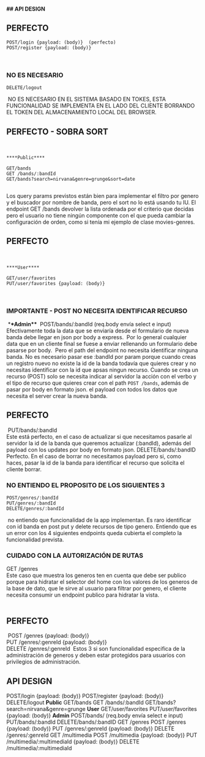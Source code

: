 **## API DESIGN**
​

## PERFECTO

```
POST/login {payload: (body)}  (perfecto)
POST/register {payload: (body)}
```

​

### NO ES NECESARIO

```
DELETE/logout
```

​
NO ES NECESARIO EN EL SISTEMA BASADO EN TOKES, ESTA FUNCIONALIDAD SE IMPLEMENTA EN EL LADO DEL CLIENTE BORRANDO EL TOKEN DEL ALMACENAMIENTO LOCAL DEL BROWSER.
​
​

## PERFECTO - SOBRA SORT

​

```
****Public****
​
GET/bands
GET /bands/:bandId
GET/bands?search=nirvana&genre=grunge&sort=date
​
```

Los query params previstos están bien para implementar el filtro por genero y el buscador por nombre de banda, pero el sort no lo está usando tu IU. El endpoint GET /bands devolver la lista ordenada por el criterio que decidas pero el usuario no tiene ningún componente con el que pueda cambiar la configuración de orden, como si tenía mi ejemplo de clase movies-genres.
​

## PERFECTO

​

```
****User****
​
GET/user/favorites
PUT/user/favorites {payload: (body)}
```

​
​

### IMPORTANTE - POST NO NECESITA IDENTIFICAR RECURSO

​ \***\*Admin\*\***
​
POST/bands/:bandId (req.body envía select e input)  
​
Efectivamente toda la data que se enviaría desde el formulario de nueva banda debe llegar en json por body a express.
​
Por lo general cualquier data que en un cliente final se fuese a enviar rellenando un formulario debe pasarse por body.
​
Pero el path del endpoint no necesita identificar ninguna banda. No es necesario pasar ese :bandId por param porque cuando creas un registro nuevo no existe la id de la banda todavía que quieres crear y no necesitas identificar con la id que apsas ningun recurso. Cuando se crea un recurso (POST) solo se necesita indicar al servidor la acción con el verbo y el tipo de recurso que quieres crear con el path `POST /bands`, además de pasar por body en formato json. el payload con todos los datos que necesita el server crear la nueva banda.
​

## PERFECTO

​
PUT/bands/:bandId  
Este está perfecto, en el caso de actualizar si que necesitamos pasarle al servidor la id de la banda que queremos actualizar (:bandId), además del payload con los updates por body en formato json.
​
DELETE/bands/:bandID
Perfecto. En el caso de borrar no necesitamos payload pero si, como haces, pasar la id de la banda para identificar el recurso que solicita el cliente borrar.
​

### NO ENTIENDO EL PROPOSITO DE LOS SIGUIENTES 3

```
POST/genres/:bandId
PUT/genres/:bandId
DELETE/genres/:bandId
```

​
no entiendo que funcionalidad de la app implementan. Es raro identificar con id banda en post put y delete recursos de tipo genero. Entiendo que es un error con los 4 siguientes endpoints queda cubierta el completo la funcionalidad prevista.
​
​
​

### CUIDADO CON LA AUTORIZACIÓN DE RUTAS

GET /genres  
​
​
Este caso que muestra los generos ten en cuenta que debe ser publico porque para hidratar el selector del home con los valores de los generos de la base de dato, que le sirve al usuario para filtrar por genero, el cliente necesita consumir un endpoint publico para hidratar la vista.  
​

## PERFECTO

​
POST /genres {payload: (body)}  
PUT /genres/:genreId {payload: (body)}  
DELETE /genres/:genreId
​
Estos 3 si son funcionalidad especifica de la administración de generos y deben estar protegidos para usuarios con privilegios de administración.

## API DESIGN

POST/login {payload: (body)}
POST/register {payload: (body)}
DELETE/logout
**Public**
GET/bands
GET /bands/:bandId
GET/bands?search=nirvana&genre=grunge
**User**
GET/user/favorites
PUT/user/favorites {payload: (body)}
**Admin**
POST/bands/ (req.body envía select e input)
PUT/bands/:bandId
DELETE/bands/:bandID
GET /genres
POST /genres {payload: (body)}
PUT /genres/:genreId {payload: (body)}
DELETE /genres/:genreId
GET /multimedia
POST /multimedia {payload: (body)}
PUT /multimedia/:multimediaId {payload: (body)}
DELETE /multimedia/:multimediaId
